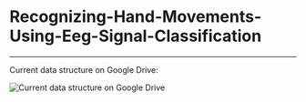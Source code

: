 # Recognizing-Hand-Movements-Using-Eeg-Signal-Classification
---
Current data structure on Google Drive:

![Current data structure on Google Drive](https://github.com/Amr-Wael-Dev/Recognizing-Hand-Movements-Using-Eeg-Signal-Classification/blob/misc/Web%20capture_30-3-2023_193512_tree.nathanfriend.io.jpeg)
